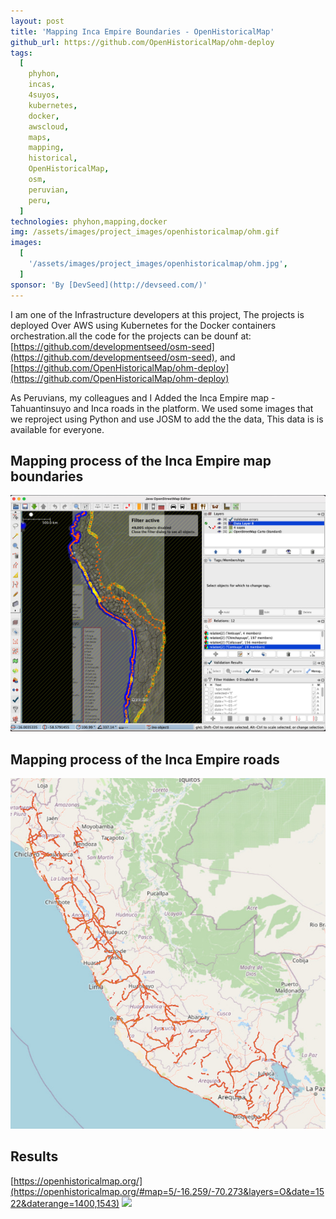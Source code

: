 ```yaml
---
layout: post
title: 'Mapping Inca Empire Boundaries - OpenHistoricalMap'
github_url: https://github.com/OpenHistoricalMap/ohm-deploy
tags:
  [
    phyhon,
    incas,
    4suyos,
    kubernetes,
    docker,
    awscloud,
    maps,
    mapping,
    historical,
    OpenHistoricalMap,
    osm,
    peruvian,
    peru,
  ]
technologies: phyhon,mapping,docker
img: /assets/images/project_images/openhistoricalmap/ohm.gif
images:
  [
    '/assets/images/project_images/openhistoricalmap/ohm.jpg',
  ]
sponsor: 'By [DevSeed](http://devseed.com/)'
---
```


I am one of the Infrastructure developers at this project, The projects is deployed Over AWS using Kubernetes for the Docker containers orchestration.all the code for the projects can be dounf at: [https://github.com/developmentseed/osm-seed](https://github.com/developmentseed/osm-seed), and [https://github.com/OpenHistoricalMap/ohm-deploy](https://github.com/OpenHistoricalMap/ohm-deploy)

As Peruvians, my colleagues and I Added the Inca Empire map - Tahuantinsuyo and Inca roads in the platform. We used some images that we reproject using Python and use JOSM to add the the data, This data is is available for everyone.

## Mapping process of the Inca Empire map boundaries

![](/assets/images/project_images/openhistoricalmap/josm.jpg)

## Mapping process of the Inca Empire roads
  
![](/assets/images/project_images/openhistoricalmap/caminos_inca.jpg)

## Results

[https://openhistoricalmap.org/](https://openhistoricalmap.org/#map=5/-16.259/-70.273&layers=O&date=1522&daterange=1400,1543)
![](https://media-exp3.licdn.com/dms/image/C4E22AQHFQKYyeSngCw/feedshare-shrink_1280/0/1623204356729?e=1629331200&v=beta&t=nOb5sHlnEUnflN6NHaXRnYw4wwEE6yTzK-_wS5nC6pA)
